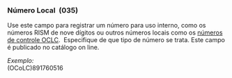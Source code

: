 ### Número Local&nbsp; (035)

Use este campo para registrar um número para uso interno, como os números RISM de nove dígitos ou outros números locais como os [números de controle OCLC](https://help.oclc.org/Metadata_Services/WorldShare_Collection_Manager/Choose_your_Collection_Manager_workflow/Data_sync_collections/Prepare_your_data/30035_field_and_OCLC_control_numbers).&nbsp; Especifique de que tipo de número se trata. Este campo é publicado no catálogo on line.

_Exemplo:_  
(OCoLC)891760516